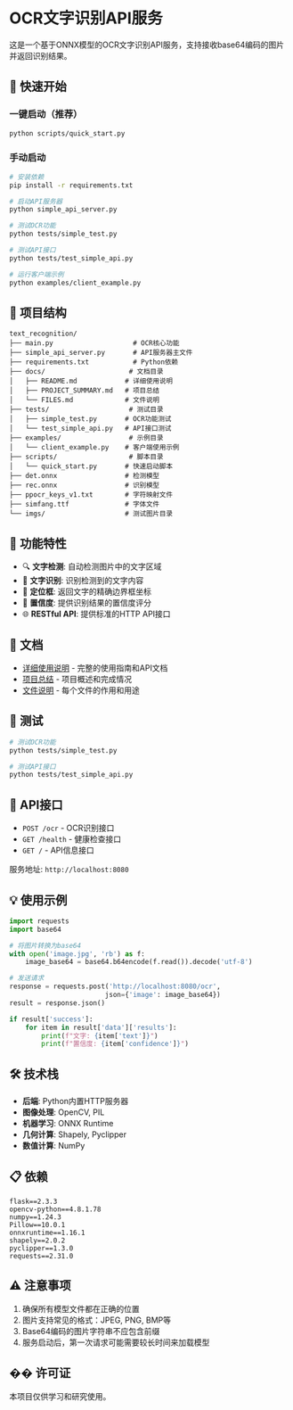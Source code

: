 # OCR文字识别API服务

这是一个基于ONNX模型的OCR文字识别API服务，支持接收base64编码的图片并返回识别结果。

## 🚀 快速开始

### 一键启动（推荐）
```bash
python scripts/quick_start.py
```

### 手动启动
```bash
# 安装依赖
pip install -r requirements.txt

# 启动API服务器
python simple_api_server.py

# 测试OCR功能
python tests/simple_test.py

# 测试API接口
python tests/test_simple_api.py

# 运行客户端示例
python examples/client_example.py
```

## 📁 项目结构

```
text_recognition/
├── main.py                    # OCR核心功能
├── simple_api_server.py       # API服务器主文件
├── requirements.txt           # Python依赖
├── docs/                     # 文档目录
│   ├── README.md            # 详细使用说明
│   ├── PROJECT_SUMMARY.md   # 项目总结
│   └── FILES.md             # 文件说明
├── tests/                    # 测试目录
│   ├── simple_test.py       # OCR功能测试
│   └── test_simple_api.py   # API接口测试
├── examples/                 # 示例目录
│   └── client_example.py    # 客户端使用示例
├── scripts/                  # 脚本目录
│   └── quick_start.py       # 快速启动脚本
├── det.onnx                 # 检测模型
├── rec.onnx                 # 识别模型
├── ppocr_keys_v1.txt        # 字符映射文件
├── simfang.ttf              # 字体文件
└── imgs/                    # 测试图片目录
```

## 🔧 功能特性

- 🔍 **文字检测**: 自动检测图片中的文字区域
- 📝 **文字识别**: 识别检测到的文字内容
- 📍 **定位框**: 返回文字的精确边界框坐标
- 🎯 **置信度**: 提供识别结果的置信度评分
- 🌐 **RESTful API**: 提供标准的HTTP API接口

## 📖 文档

- [详细使用说明](docs/README.md) - 完整的使用指南和API文档
- [项目总结](docs/PROJECT_SUMMARY.md) - 项目概述和完成情况
- [文件说明](docs/FILES.md) - 每个文件的作用和用途

## 🧪 测试

```bash
# 测试OCR功能
python tests/simple_test.py

# 测试API接口
python tests/test_simple_api.py
```

## 📡 API接口

- `POST /ocr` - OCR识别接口
- `GET /health` - 健康检查接口
- `GET /` - API信息接口

服务地址: `http://localhost:8080`

## 💡 使用示例

```python
import requests
import base64

# 将图片转换为base64
with open('image.jpg', 'rb') as f:
    image_base64 = base64.b64encode(f.read()).decode('utf-8')

# 发送请求
response = requests.post('http://localhost:8080/ocr', 
                        json={'image': image_base64})
result = response.json()

if result['success']:
    for item in result['data']['results']:
        print(f"文字: {item['text']}")
        print(f"置信度: {item['confidence']}")
```

## 🛠️ 技术栈

- **后端**: Python内置HTTP服务器
- **图像处理**: OpenCV, PIL
- **机器学习**: ONNX Runtime
- **几何计算**: Shapely, Pyclipper
- **数值计算**: NumPy

## 📋 依赖

```
flask==2.3.3
opencv-python==4.8.1.78
numpy==1.24.3
Pillow==10.0.1
onnxruntime==1.16.1
shapely==2.0.2
pyclipper==1.3.0
requests==2.31.0
```

## ⚠️ 注意事项

1. 确保所有模型文件都在正确的位置
2. 图片支持常见的格式：JPEG, PNG, BMP等
3. Base64编码的图片字符串不应包含前缀
4. 服务启动后，第一次请求可能需要较长时间来加载模型

## �� 许可证

本项目仅供学习和研究使用。 